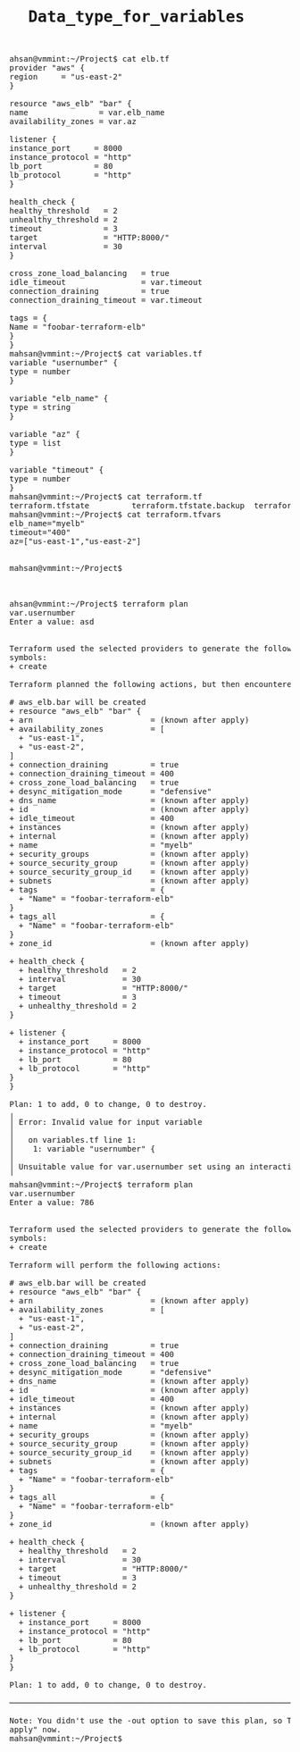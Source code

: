 <pre>
<h1>  Data_type_for_variables </h1>

ahsan@vmmint:~/Project$ cat elb.tf 
provider "aws" {
region     = "us-east-2"
}

resource "aws_elb" "bar" {
name               = var.elb_name
availability_zones = var.az

listener {
instance_port     = 8000
instance_protocol = "http"
lb_port           = 80
lb_protocol       = "http"
}

health_check {
healthy_threshold   = 2
unhealthy_threshold = 2
timeout             = 3
target              = "HTTP:8000/"
interval            = 30
}

cross_zone_load_balancing   = true
idle_timeout                = var.timeout
connection_draining         = true
connection_draining_timeout = var.timeout

tags = {
Name = "foobar-terraform-elb"
}
}
mahsan@vmmint:~/Project$ cat variables.tf 
variable "usernumber" {
type = number
}

variable "elb_name" {
type = string
}

variable "az" {
type = list
}

variable "timeout" {
type = number
}
mahsan@vmmint:~/Project$ cat terraform.tf
terraform.tfstate         terraform.tfstate.backup  terraform.tfvars          
mahsan@vmmint:~/Project$ cat terraform.tfvars 
elb_name="myelb"
timeout="400"
az=["us-east-1","us-east-2"]


mahsan@vmmint:~/Project$ 



ahsan@vmmint:~/Project$ terraform plan
var.usernumber
Enter a value: asd


Terraform used the selected providers to generate the following execution plan. Resource actions are indicated with the following
symbols:
+ create

Terraform planned the following actions, but then encountered a problem:

# aws_elb.bar will be created
+ resource "aws_elb" "bar" {
+ arn                         = (known after apply)
+ availability_zones          = [
  + "us-east-1",
  + "us-east-2",
]
+ connection_draining         = true
+ connection_draining_timeout = 400
+ cross_zone_load_balancing   = true
+ desync_mitigation_mode      = "defensive"
+ dns_name                    = (known after apply)
+ id                          = (known after apply)
+ idle_timeout                = 400
+ instances                   = (known after apply)
+ internal                    = (known after apply)
+ name                        = "myelb"
+ security_groups             = (known after apply)
+ source_security_group       = (known after apply)
+ source_security_group_id    = (known after apply)
+ subnets                     = (known after apply)
+ tags                        = {
  + "Name" = "foobar-terraform-elb"
}
+ tags_all                    = {
  + "Name" = "foobar-terraform-elb"
}
+ zone_id                     = (known after apply)

+ health_check {
  + healthy_threshold   = 2
  + interval            = 30
  + target              = "HTTP:8000/"
  + timeout             = 3
  + unhealthy_threshold = 2
}

+ listener {
  + instance_port     = 8000
  + instance_protocol = "http"
  + lb_port           = 80
  + lb_protocol       = "http"
}
}

Plan: 1 to add, 0 to change, 0 to destroy.
╷
│ Error: Invalid value for input variable
│ 
│   on variables.tf line 1:
│    1: variable "usernumber" {
│ 
│ Unsuitable value for var.usernumber set using an interactive prompt: a number is required.
╵
mahsan@vmmint:~/Project$ terraform plan
var.usernumber
Enter a value: 786


Terraform used the selected providers to generate the following execution plan. Resource actions are indicated with the following
symbols:
+ create

Terraform will perform the following actions:

# aws_elb.bar will be created
+ resource "aws_elb" "bar" {
+ arn                         = (known after apply)
+ availability_zones          = [
  + "us-east-1",
  + "us-east-2",
]
+ connection_draining         = true
+ connection_draining_timeout = 400
+ cross_zone_load_balancing   = true
+ desync_mitigation_mode      = "defensive"
+ dns_name                    = (known after apply)
+ id                          = (known after apply)
+ idle_timeout                = 400
+ instances                   = (known after apply)
+ internal                    = (known after apply)
+ name                        = "myelb"
+ security_groups             = (known after apply)
+ source_security_group       = (known after apply)
+ source_security_group_id    = (known after apply)
+ subnets                     = (known after apply)
+ tags                        = {
  + "Name" = "foobar-terraform-elb"
}
+ tags_all                    = {
  + "Name" = "foobar-terraform-elb"
}
+ zone_id                     = (known after apply)

+ health_check {
  + healthy_threshold   = 2
  + interval            = 30
  + target              = "HTTP:8000/"
  + timeout             = 3
  + unhealthy_threshold = 2
}

+ listener {
  + instance_port     = 8000
  + instance_protocol = "http"
  + lb_port           = 80
  + lb_protocol       = "http"
}
}

Plan: 1 to add, 0 to change, 0 to destroy.

─────────────────────────────────────────────────────────────────────────────────────────────────────────────────────────────────────────

Note: You didn't use the -out option to save this plan, so Terraform can't guarantee to take exactly these actions if you run "terraform
apply" now.
mahsan@vmmint:~/Project$ 


</pre>

